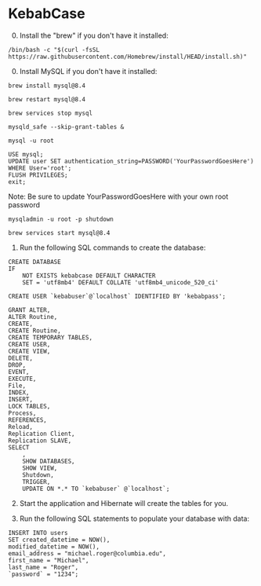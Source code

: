 # KebabCase

0. Install the "brew" if you don't have it installed:

```/bin/bash -c "$(curl -fsSL https://raw.githubusercontent.com/Homebrew/install/HEAD/install.sh)"```

0. Install MySQL if you don't have it installed:

```brew install mysql@8.4```

```brew restart mysql@8.4```

```brew services stop mysql```

```mysqld_safe --skip-grant-tables &```

```
mysql -u root

USE mysql;
UPDATE user SET authentication_string=PASSWORD('YourPasswordGoesHere') WHERE User='root';
FLUSH PRIVILEGES;
exit;
```
Note: Be sure to update YourPasswordGoesHere with your own root password

```
mysqladmin -u root -p shutdown
```

```
brew services start mysql@8.4
```


1. Run the following SQL commands to create the database:

```
CREATE DATABASE
IF
    NOT EXISTS kebabcase DEFAULT CHARACTER
    SET = 'utf8mb4' DEFAULT COLLATE 'utf8mb4_unicode_520_ci'

CREATE USER `kebabuser`@`localhost` IDENTIFIED BY 'kebabpass';

GRANT ALTER,
ALTER Routine,
CREATE,
CREATE Routine,
CREATE TEMPORARY TABLES,
CREATE USER,
CREATE VIEW,
DELETE,
DROP,
EVENT,
EXECUTE,
File,
INDEX,
INSERT,
LOCK TABLES,
Process,
REFERENCES,
Reload,
Replication Client,
Replication SLAVE,
SELECT
    ,
    SHOW DATABASES,
    SHOW VIEW,
    Shutdown,
    TRIGGER,
    UPDATE ON *.* TO `kebabuser` @`localhost`;
```

2. Start the application and Hibernate will create the tables for you.

3. Run the following SQL statements to populate your database with data:

```
INSERT INTO users
SET created_datetime = NOW(),
modified_datetime = NOW(),
email_address = "michael.roger@columbia.edu",
first_name = "Michael",
last_name = "Roger",
`password` = "1234";
```
